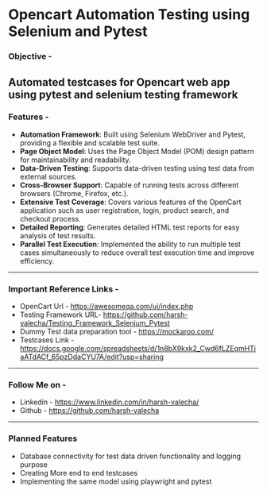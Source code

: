 # Opencart Automation Testing using Selenium and Pytest

### Objective - 
Automated testcases for Opencart web app using pytest and 
selenium testing framework 
---
### Features - 
- **Automation Framework**: Built using Selenium WebDriver and Pytest, providing a flexible and scalable test suite.
- **Page Object Model**: Uses the Page Object Model (POM) design pattern for maintainability and readability.
- **Data-Driven Testing**: Supports data-driven testing using test data from external sources.
- **Cross-Browser Support**: Capable of running tests across different browsers (Chrome, Firefox, etc.).
- **Extensive Test Coverage**: Covers various features of the OpenCart application such as user registration, login, product search, and checkout process.
- **Detailed Reporting**: Generates detailed HTML test reports for easy analysis of test results.
- **Parallel Test Execution**: Implemented the ability to run multiple test cases simultaneously to reduce overall test execution time and improve efficiency.
---
### Important Reference Links - 
- OpenCart Url - https://awesomeqa.com/ui/index.php
- Testing Framework URL- https://github.com/harsh-valecha/Testing_Framework_Selenium_Pytest
- Dummy Test data preparation tool - https://mockaroo.com/
- Testcases Link - https://docs.google.com/spreadsheets/d/1n8bX9kxk2_Cwd6fLZEqmHTiaATdACf_65pzDdaCYU7A/edit?usp=sharing

----
### Follow Me on - 
- Linkedin - https://www.linkedin.com/in/harsh-valecha/
- Github - https://github.com/harsh-valecha

--- 
### Planned Features
- Database connectivity for test data driven functionality and logging purpose
- Creating More end to end testcases 
- Implementing the same model using playwright and pytest







